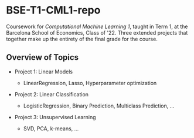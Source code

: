 # BSE-T1-CML1-repo
Coursework for *Computational Machine Learning 1*, taught in Term 1, at the Barcelona School of Economics, Class of '22. Three extended projects that together make up the entirety of the final grade for the course. 

## Overview of Topics
* Project 1: Linear Models
  * LinearRegression, Lasso, Hyperparameter optimization


* Project 2: Linear Classification
  * LogisticRegression, Binary  Prediction, Multiclass Prediction, ...


* Project 3: Unsupervised Learning 
  * SVD, PCA, k-means, ...
